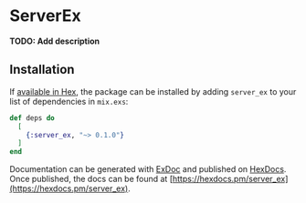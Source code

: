 # ServerEx

**TODO: Add description**

## Installation

If [available in Hex](https://hex.pm/docs/publish), the package can be installed
by adding `server_ex` to your list of dependencies in `mix.exs`:

```elixir
def deps do
  [
    {:server_ex, "~> 0.1.0"}
  ]
end
```

Documentation can be generated with [ExDoc](https://github.com/elixir-lang/ex_doc)
and published on [HexDocs](https://hexdocs.pm). Once published, the docs can
be found at [https://hexdocs.pm/server_ex](https://hexdocs.pm/server_ex).

